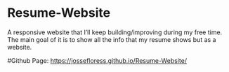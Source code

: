 # Resume-Website
A responsive website that I’ll keep building/improving during my free time. The main goal of it is to show all the info that my resume shows but as a website.

#Github Page:
https://jossefloress.github.io/Resume-Website/
